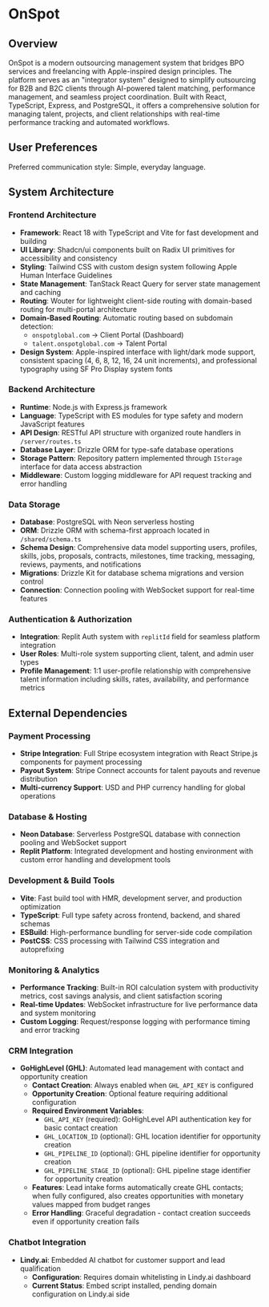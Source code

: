 # OnSpot

## Overview

OnSpot is a modern outsourcing management system that bridges BPO services and freelancing with Apple-inspired design principles. The platform serves as an "integrator system" designed to simplify outsourcing for B2B and B2C clients through AI-powered talent matching, performance management, and seamless project coordination. Built with React, TypeScript, Express, and PostgreSQL, it offers a comprehensive solution for managing talent, projects, and client relationships with real-time performance tracking and automated workflows.

## User Preferences

Preferred communication style: Simple, everyday language.

## System Architecture

### Frontend Architecture
- **Framework**: React 18 with TypeScript and Vite for fast development and building
- **UI Library**: Shadcn/ui components built on Radix UI primitives for accessibility and consistency
- **Styling**: Tailwind CSS with custom design system following Apple Human Interface Guidelines
- **State Management**: TanStack React Query for server state management and caching
- **Routing**: Wouter for lightweight client-side routing with domain-based routing for multi-portal architecture
- **Domain-Based Routing**: Automatic routing based on subdomain detection:
  - `onspotglobal.com` → Client Portal (Dashboard)
  - `talent.onspotglobal.com` → Talent Portal
- **Design System**: Apple-inspired interface with light/dark mode support, consistent spacing (4, 6, 8, 12, 16, 24 unit increments), and professional typography using SF Pro Display system fonts

### Backend Architecture
- **Runtime**: Node.js with Express.js framework
- **Language**: TypeScript with ES modules for type safety and modern JavaScript features
- **API Design**: RESTful API structure with organized route handlers in `/server/routes.ts`
- **Database Layer**: Drizzle ORM for type-safe database operations
- **Storage Pattern**: Repository pattern implemented through `IStorage` interface for data access abstraction
- **Middleware**: Custom logging middleware for API request tracking and error handling

### Data Storage
- **Database**: PostgreSQL with Neon serverless hosting
- **ORM**: Drizzle ORM with schema-first approach located in `/shared/schema.ts`
- **Schema Design**: Comprehensive data model supporting users, profiles, skills, jobs, proposals, contracts, milestones, time tracking, messaging, reviews, payments, and notifications
- **Migrations**: Drizzle Kit for database schema migrations and version control
- **Connection**: Connection pooling with WebSocket support for real-time features

### Authentication & Authorization
- **Integration**: Replit Auth system with `replitId` field for seamless platform integration
- **User Roles**: Multi-role system supporting client, talent, and admin user types
- **Profile Management**: 1:1 user-profile relationship with comprehensive talent information including skills, rates, availability, and performance metrics

## External Dependencies

### Payment Processing
- **Stripe Integration**: Full Stripe ecosystem integration with React Stripe.js components for payment processing
- **Payout System**: Stripe Connect accounts for talent payouts and revenue distribution
- **Multi-currency Support**: USD and PHP currency handling for global operations

### Database & Hosting
- **Neon Database**: Serverless PostgreSQL database with connection pooling and WebSocket support
- **Replit Platform**: Integrated development and hosting environment with custom error handling and development tools

### Development & Build Tools
- **Vite**: Fast build tool with HMR, development server, and production optimization
- **TypeScript**: Full type safety across frontend, backend, and shared schemas
- **ESBuild**: High-performance bundling for server-side code compilation
- **PostCSS**: CSS processing with Tailwind CSS integration and autoprefixing

### Monitoring & Analytics
- **Performance Tracking**: Built-in ROI calculation system with productivity metrics, cost savings analysis, and client satisfaction scoring
- **Real-time Updates**: WebSocket infrastructure for live performance data and system monitoring
- **Custom Logging**: Request/response logging with performance timing and error tracking

### CRM Integration
- **GoHighLevel (GHL)**: Automated lead management with contact and opportunity creation
  - **Contact Creation**: Always enabled when `GHL_API_KEY` is configured
  - **Opportunity Creation**: Optional feature requiring additional configuration
  - **Required Environment Variables**:
    - `GHL_API_KEY` (required): GoHighLevel API authentication key for basic contact creation
    - `GHL_LOCATION_ID` (optional): GHL location identifier for opportunity creation
    - `GHL_PIPELINE_ID` (optional): GHL pipeline identifier for opportunity creation
    - `GHL_PIPELINE_STAGE_ID` (optional): GHL pipeline stage identifier for opportunity creation
  - **Features**: Lead intake forms automatically create GHL contacts; when fully configured, also creates opportunities with monetary values mapped from budget ranges
  - **Error Handling**: Graceful degradation - contact creation succeeds even if opportunity creation fails

### Chatbot Integration
- **Lindy.ai**: Embedded AI chatbot for customer support and lead qualification
  - **Configuration**: Requires domain whitelisting in Lindy.ai dashboard
  - **Current Status**: Embed script installed, pending domain configuration on Lindy.ai side